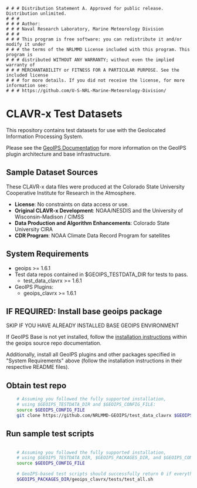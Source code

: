    # # # Distribution Statement A. Approved for public release. Distribution unlimited.
    # # #
    # # # Author:
    # # # Naval Research Laboratory, Marine Meteorology Division
    # # #
    # # # This program is free software: you can redistribute it and/or modify it under
    # # # the terms of the NRLMMD License included with this program. This program is
    # # # distributed WITHOUT ANY WARRANTY; without even the implied warranty of
    # # # MERCHANTABILITY or FITNESS FOR A PARTICULAR PURPOSE. See the included license
    # # # for more details. If you did not receive the license, for more information see:
    # # # https://github.com/U-S-NRL-Marine-Meteorology-Division/


CLAVR-x Test Datasets
==========================

This repository contains test datasets for use with the Geolocated Information Processing System.

Please see the 
[GeoIPS Documentation](https://github.com/NRLMMD-GEOIPS/geoips/blob/main/README.md)
for more information on the GeoIPS plugin architecture and base infrastructure.


Sample Dataset Sources
-----------------------

These CLAVR-x data files were produced at the Colorado State University Cooperative
Institute for Research in the Atmosphere.

* **License**: No constraints on data access or use.
* **Original CLAVR-x Development**: NOAA/NESDIS and the University of
  Wisconsin-Madison / CIMSS
* **Data Production and Algorithm Enhancements**: Colorado State University CIRA
* **CDR Program**: NOAA Climate Data Record Program for satellites


System Requirements
---------------------

* geoips >= 1.6.1
* Test data repos contained in $GEOIPS_TESTDATA_DIR for tests to pass.
   * test_data_clavrx >= 1.6.1
* GeoIPS Plugins:
   * geoips_clavrx >= 1.6.1


IF REQUIRED: Install base geoips package
------------------------------------------------------------
SKIP IF YOU HAVE ALREADY INSTALLED BASE GEOIPS ENVIRONMENT 

If GeoIPS Base is not yet installed, follow the
[installation instructions](https://github.com/NRLMMD-GEOIPS/geoips/blob/main/docs/installation.rst)
within the geoips source repo documentation.

Additionally, install all GeoIPS plugins and other packages specified in "System Requirements" above
(follow the installation instructions in their respective README files).

Obtain test repo
----------------
```bash
    # Assuming you followed the fully supported installation,
    # using $GEOIPS_TESTDATA_DIR and $GEOIPS_CONFIG_FILE:
    source $GEOIPS_CONFIG_FILE
    git clone https://github.com/NRLMMD-GEOIPS/test_data_clavrx $GEOIPS_TESTDATA_DIR/test_data_clavrx
```

Run sample test scripts
-----------------------
```bash

    # Assuming you followed the fully supported installation,
    # using $GEOIPS_TESTDATA_DIR, $GEOIPS_PACKAGES_DIR, and $GEOIPS_CONFIG_FILE:
    source $GEOIPS_CONFIG_FILE

    # GeoIPS-based test scripts should successfully return 0 if everything is set up properly.
    $GEOIPS_PACKAGES_DIR/geoips_clavrx/tests/test_all.sh
```
